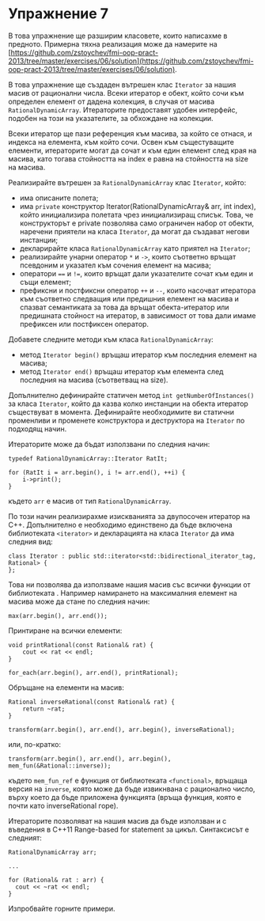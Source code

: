 # Упражнение 7

В това упражнение ще разширим класовете, които написахме в предното. Примерна тяхна реализация може да намерите на [https://github.com/zstoychev/fmi-oop-pract-2013/tree/master/exercises/06/solution](https://github.com/zstoychev/fmi-oop-pract-2013/tree/master/exercises/06/solution).

В това упражнение ще създаден вътрешен клас `Iterator` за нашия масив от рационални числа. Всеки итератор е обект, който сочи към определен елемент от дадена колекция, в случая от масива `RationalDynamicArray`. Итераторите предоставят удобен интерфейс, подобен на този на указателите, за обхождане на колекции.

Всеки итератор ще пази референция към масива, за който се отнася, и индекса на елемента, към който сочи. Освен към същестуващите елементи, итераторите могат да сочат и към един елемент след края на масива, като тогава стойността на index е равна на стойността на size на масива.

Реализирайте вътрешен за `RationalDynamicArray` клас `Iterator`, който:
* има описаните полета;
* има `private` конструктор Iterator(RationalDynamicArray& arr, int index), който инициализира полетата чрез инициализиращ списък. Това, че конструкторът е private позволява само ограничен набор от обекти, наречени приятели на класа `Iterator`, да могат да създават негови инстанции;
* декларирайте класа `RationalDynamicArray` като приятел на `Iterator`;
* реализирайте унарни оператор `*` и `->`, които съответно връщат псевдоним и указател към сочения елемент на масива;
* оператори `==` и `!=`, които връщат дали указателите сочат към един и същи елемент;
* префиксни и постфиксни оператор `++` и `--`, които насочват итератора към съответно следващия или предишния елемент на масива и спазват семантиката за това да връщат обекта-итератор или предишната стойност на итератор, в зависимост от това дали имаме префиксен или постфиксен оператор.

Добавете следните методи към класа `RationalDynamicArray`:
* метод `Iterator begin()` връщаш итератор към последния елемент на масива;
* метод `Iterator end()` връщаш итератор към елемента след последния на масива (съответващ на size).

Допълнително дефинирайте статичен метод `int getNumberOfInstances()` за класа `Iterator`, който да казва колко инстанции на обекта итератор съществуват в момента. Дефинирайте необходимите ви статични променливи и променете конструктора и деструктора на `Iterator` по подходящ начин.

Итераторите може да бъдат използвани по следния начин:

    typedef RationalDynamicArray::Iterator RatIt;
    
    for (RatIt i = arr.begin(), i != arr.end(), ++i) {
        i->print();
    }

където `arr` е масив от тип `RationalDynamicArray`.

По този начин реализирахме изискванията за двупосочен итератор на C++. Допълнително е необходимо единствено да бъде включена библиотеката `<iterator>` и  декларацията на класа `Iterator` да има следния вид:

    class Iterator : public std::iterator<std::bidirectional_iterator_tag, Rational> {
    };

Това ни позволява да използваме нашия масив със всички функции от библиотеката [<algorithm>](http://www.cplusplus.com/reference/algorithm/). Например намирането на максималния елемент на масива може да стане по следния начин:

    max(arr.begin(), arr.end());
    
Принтиране на всички елементи:

    void printRational(const Rational& rat) {
        cout << rat << endl;
    }
    
    for_each(arr.begin(), arr.end(), printRational);

Обръщане на елементи на масив:

    Rational inverseRational(const Rational& rat) {
        return ~rat;
    }

    transform(arr.begin(), arr.end(), arr.begin(), inverseRational);

или, по-кратко:

    transform(arr.begin(), arr.end(), arr.begin(), mem_fun(&Rational::inverse));

където `mem_fun_ref` е функция от библиотеката `<functional>`, връщаща версия на `inverse`, която може да бъде извикнвана с рационално число, върху което да бъде приложена функцията (връща функция, която е почти като inverseRational горе).

Итераторите позволяват на нашия масив да бъде използван и с въведения в C++11 Range-based for statement за цикъл. Синтаксисът е следният:

    RationalDynamicArray arr;
    
    ...
    
    for (Rational& rat : arr) {
      cout << ~rat << endl;
    }

Изпробвайте горните примери.
